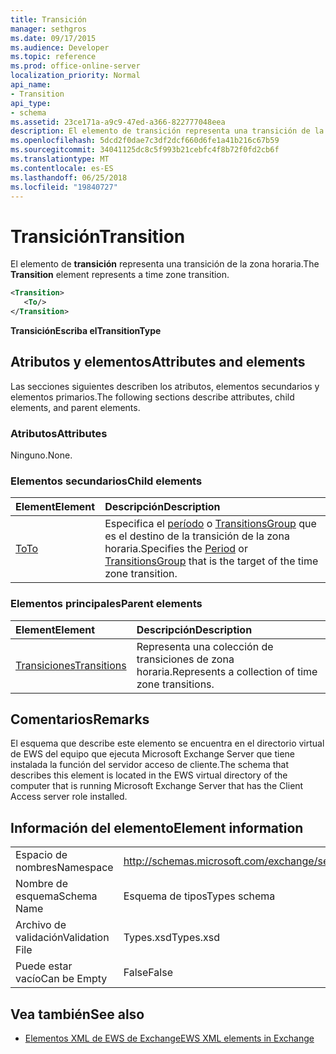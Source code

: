 ```yaml
---
title: Transición
manager: sethgros
ms.date: 09/17/2015
ms.audience: Developer
ms.topic: reference
ms.prod: office-online-server
localization_priority: Normal
api_name:
- Transition
api_type:
- schema
ms.assetid: 23ce171a-a9c9-47ed-a366-822777048eea
description: El elemento de transición representa una transición de la zona horaria.
ms.openlocfilehash: 5dcd2f0dae7c3df2dcf660d6fe1a41b216c67b59
ms.sourcegitcommit: 34041125dc8c5f993b21cebfc4f8b72f0fd2cb6f
ms.translationtype: MT
ms.contentlocale: es-ES
ms.lasthandoff: 06/25/2018
ms.locfileid: "19840727"
---
```

# <a name="transition"></a><span data-ttu-id="5f4db-103">Transición</span><span class="sxs-lookup"><span data-stu-id="5f4db-103">Transition</span></span>

<span data-ttu-id="5f4db-104">El elemento de **transición** representa una transición de la zona horaria.</span><span class="sxs-lookup"><span data-stu-id="5f4db-104">The **Transition** element represents a time zone transition.</span></span> 
  
```xml
<Transition>
   <To/>
</Transition>
```

 <span data-ttu-id="5f4db-105">**TransiciónEscriba el**</span><span class="sxs-lookup"><span data-stu-id="5f4db-105">**TransitionType**</span></span>
## <a name="attributes-and-elements"></a><span data-ttu-id="5f4db-106">Atributos y elementos</span><span class="sxs-lookup"><span data-stu-id="5f4db-106">Attributes and elements</span></span>

<span data-ttu-id="5f4db-107">Las secciones siguientes describen los atributos, elementos secundarios y elementos primarios.</span><span class="sxs-lookup"><span data-stu-id="5f4db-107">The following sections describe attributes, child elements, and parent elements.</span></span>
  
### <a name="attributes"></a><span data-ttu-id="5f4db-108">Atributos</span><span class="sxs-lookup"><span data-stu-id="5f4db-108">Attributes</span></span>

<span data-ttu-id="5f4db-109">Ninguno.</span><span class="sxs-lookup"><span data-stu-id="5f4db-109">None.</span></span>
  
### <a name="child-elements"></a><span data-ttu-id="5f4db-110">Elementos secundarios</span><span class="sxs-lookup"><span data-stu-id="5f4db-110">Child elements</span></span>

|<span data-ttu-id="5f4db-111">**Element**</span><span class="sxs-lookup"><span data-stu-id="5f4db-111">**Element**</span></span>|<span data-ttu-id="5f4db-112">**Descripción**</span><span class="sxs-lookup"><span data-stu-id="5f4db-112">**Description**</span></span>|
|:-----|:-----|
|[<span data-ttu-id="5f4db-113">To</span><span class="sxs-lookup"><span data-stu-id="5f4db-113">To</span></span>](to.md) <br/> |<span data-ttu-id="5f4db-114">Especifica el [período](period.md) o [TransitionsGroup](transitionsgroup.md) que es el destino de la transición de la zona horaria.</span><span class="sxs-lookup"><span data-stu-id="5f4db-114">Specifies the [Period](period.md) or [TransitionsGroup](transitionsgroup.md) that is the target of the time zone transition.</span></span>  <br/> |
   
### <a name="parent-elements"></a><span data-ttu-id="5f4db-115">Elementos principales</span><span class="sxs-lookup"><span data-stu-id="5f4db-115">Parent elements</span></span>

|<span data-ttu-id="5f4db-116">**Element**</span><span class="sxs-lookup"><span data-stu-id="5f4db-116">**Element**</span></span>|<span data-ttu-id="5f4db-117">**Descripción**</span><span class="sxs-lookup"><span data-stu-id="5f4db-117">**Description**</span></span>|
|:-----|:-----|
|[<span data-ttu-id="5f4db-118">Transiciones</span><span class="sxs-lookup"><span data-stu-id="5f4db-118">Transitions</span></span>](transitions.md) <br/> |<span data-ttu-id="5f4db-119">Representa una colección de transiciones de zona horaria.</span><span class="sxs-lookup"><span data-stu-id="5f4db-119">Represents a collection of time zone transitions.</span></span>  <br/> |
   
## <a name="remarks"></a><span data-ttu-id="5f4db-120">Comentarios</span><span class="sxs-lookup"><span data-stu-id="5f4db-120">Remarks</span></span>

<span data-ttu-id="5f4db-121">El esquema que describe este elemento se encuentra en el directorio virtual de EWS del equipo que ejecuta Microsoft Exchange Server que tiene instalada la función del servidor acceso de cliente.</span><span class="sxs-lookup"><span data-stu-id="5f4db-121">The schema that describes this element is located in the EWS virtual directory of the computer that is running Microsoft Exchange Server that has the Client Access server role installed.</span></span>
  
## <a name="element-information"></a><span data-ttu-id="5f4db-122">Información del elemento</span><span class="sxs-lookup"><span data-stu-id="5f4db-122">Element information</span></span>

|||
|:-----|:-----|
|<span data-ttu-id="5f4db-123">Espacio de nombres</span><span class="sxs-lookup"><span data-stu-id="5f4db-123">Namespace</span></span>  <br/> |http://schemas.microsoft.com/exchange/services/2006/types  <br/> |
|<span data-ttu-id="5f4db-124">Nombre de esquema</span><span class="sxs-lookup"><span data-stu-id="5f4db-124">Schema Name</span></span>  <br/> |<span data-ttu-id="5f4db-125">Esquema de tipos</span><span class="sxs-lookup"><span data-stu-id="5f4db-125">Types schema</span></span>  <br/> |
|<span data-ttu-id="5f4db-126">Archivo de validación</span><span class="sxs-lookup"><span data-stu-id="5f4db-126">Validation File</span></span>  <br/> |<span data-ttu-id="5f4db-127">Types.xsd</span><span class="sxs-lookup"><span data-stu-id="5f4db-127">Types.xsd</span></span>  <br/> |
|<span data-ttu-id="5f4db-128">Puede estar vacío</span><span class="sxs-lookup"><span data-stu-id="5f4db-128">Can be Empty</span></span>  <br/> |<span data-ttu-id="5f4db-129">False</span><span class="sxs-lookup"><span data-stu-id="5f4db-129">False</span></span>  <br/> |
   
## <a name="see-also"></a><span data-ttu-id="5f4db-130">Vea también</span><span class="sxs-lookup"><span data-stu-id="5f4db-130">See also</span></span>



- [<span data-ttu-id="5f4db-131">Elementos XML de EWS de Exchange</span><span class="sxs-lookup"><span data-stu-id="5f4db-131">EWS XML elements in Exchange</span></span>](ews-xml-elements-in-exchange.md)

